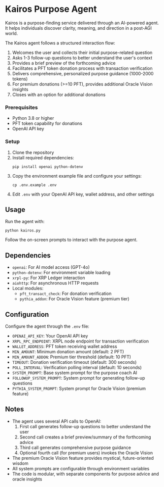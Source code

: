 # Kairos Purpose Agent

Kairos is a purpose-finding service delivered through an AI-powered agent. It helps individuals discover clarity, meaning, and direction in a post-AGI world.

The Kairos agent follows a structured interaction flow:

1. Welcomes the user and collects their initial purpose-related question
2. Asks 1-3 follow-up questions to better understand the user's context
3. Provides a brief preview of the forthcoming advice
4. Facilitates a PFT token donation process with transaction verification
5. Delivers comprehensive, personalized purpose guidance (1000-2000 tokens)
6. For premium donations (>=10 PFT), provides additional Oracle Vision insights
7. Closes with an option for additional donations

### Prerequisites

- Python 3.8 or higher
- PFT token capability for donations
- OpenAI API key

### Setup

1. Clone the repository
2. Install required dependencies:
   ```
   pip install openai python-dotenv
   ```
3. Copy the environment example file and configure your settings:
   ```
   cp .env.example .env
   ```
4. Edit `.env` with your OpenAI API key, wallet address, and other settings

## Usage

Run the agent with:

```
python kairos.py
```

Follow the on-screen prompts to interact with the purpose agent.

## Dependencies

- `openai`: For AI model access (GPT-4o)
- `python-dotenv`: For environment variable loading
- `xrpl-py`: For XRP Ledger interaction
- `aiohttp`: For asynchronous HTTP requests
- Local modules:
  - `pft_transact_check`: For donation verification
  - `pythia_addon`: For Oracle Vision feature (premium tier)

## Configuration

Configure the agent through the `.env` file:

- `OPENAI_API_KEY`: Your OpenAI API key
- `XRPL_RPC_ENDPOINT`: XRPL node endpoint for transaction verification
- `WALLET_ADDRESS`: PFT token receiving wallet address
- `MIN_AMOUNT`: Minimum donation amount (default: 2 PFT)
- `MIN_AMOUNT_ADDON`: Premium tier threshold (default: 10 PFT)
- `TIMEOUT`: Donation verification timeout (default: 300 seconds)
- `POLL_INTERVAL`: Verification polling interval (default: 10 seconds)
- `SYSTEM_PROMPT`: Base system prompt for the purpose coach AI
- `FOLLOWUP_SYSTEM_PROMPT`: System prompt for generating follow-up questions
- `PYTHIA_SYSTEM_PROMPT`: System prompt for Oracle Vision (premium feature)

## Notes

- The agent uses several API calls to OpenAI:
  1. First call generates follow-up questions to better understand the user
  2. Second call creates a brief preview/summary of the forthcoming advice
  3. Third call generates comprehensive purpose guidance
  4. Optional fourth call (for premium users) invokes the Oracle Vision
- The premium Oracle Vision feature provides mystical, future-oriented wisdom
- All system prompts are configurable through environment variables
- The code is modular, with separate components for purpose advice and oracle insights